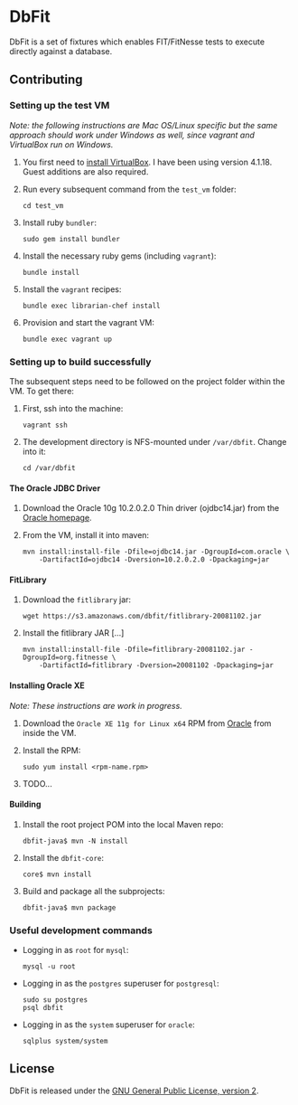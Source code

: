 # DbFit

DbFit is a set of fixtures which enables FIT/FitNesse tests to execute directly against a database.

## Contributing

### Setting up the test VM

*Note: the following instructions are Mac OS/Linux specific but the same approach should work under Windows as well, since vagrant and VirtualBox run on Windows.*

1.  You first need to [install VirtualBox](https://www.virtualbox.org/wiki/Downloads). I have been using version 4.1.18. Guest additions are also required.

2.  Run every subsequent command from the `test_vm` folder:

        cd test_vm

3.  Install ruby `bundler`:

        sudo gem install bundler

4.  Install the necessary ruby gems (including `vagrant`):

        bundle install

5.  Install the `vagrant` recipes:

        bundle exec librarian-chef install

6.  Provision and start the vagrant VM:

        bundle exec vagrant up

### Setting up to build successfully

The subsequent steps need to be followed on the project folder within the VM. To get there:

 1. First, ssh into the machine:
        
        vagrant ssh

 2. The development directory is NFS-mounted under `/var/dbfit`. Change into it:

        cd /var/dbfit 

#### The Oracle JDBC Driver

1.  Download the Oracle 10g 10.2.0.2.0 Thin driver (ojdbc14.jar) from the [Oracle homepage](http://www.oracle.com/technetwork/database/features/jdbc/index-091264.html).

2.  From the VM, install it into maven:

        mvn install:install-file -Dfile=ojdbc14.jar -DgroupId=com.oracle \
            -DartifactId=ojdbc14 -Dversion=10.2.0.2.0 -Dpackaging=jar

#### FitLibrary 

1.  Download the `fitlibrary` jar:

        wget https://s3.amazonaws.com/dbfit/fitlibrary-20081102.jar

2.  Install the fitlibrary JAR [...]

        mvn install:install-file -Dfile=fitlibrary-20081102.jar -DgroupId=org.fitnesse \
            -DartifactId=fitlibrary -Dversion=20081102 -Dpackaging=jar

#### Installing Oracle XE

*Note: These instructions are work in progress.*

 1. Download the `Oracle XE 11g for Linux x64` RPM from [Oracle](http://www.oracle.com/technetwork/products/express-edition/downloads/index.html) from inside the VM.

 2. Install the RPM:
        
        sudo yum install <rpm-name.rpm>

 3. TODO...

#### Building

1.  Install the root project POM into the local Maven repo:
    
        dbfit-java$ mvn -N install

2.  Install the `dbfit-core`:

        core$ mvn install

3.  Build and package all the subprojects:

        dbfit-java$ mvn package

### Useful development commands

 *  Logging in as `root` for `mysql`:

        mysql -u root

 *  Logging in as the `postgres` superuser for `postgresql`:

        sudo su postgres
        psql dbfit

 *  Logging in as the `system` superuser for `oracle`:

        sqlplus system/system

## License

DbFit is released under the [GNU General Public License, version 2](http://www.gnu.org/licenses/gpl-2.0.txt).
